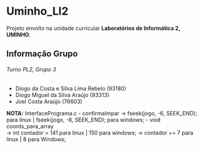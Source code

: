 # Uminho_LI2
Projeto envolto na unidade curricular **Laboratórios de Informática 2, UMINHO**.

## Informação Grupo
###### Turno PL2, Grupo 3
- Diogo da Costa e Silva Lima Rebelo (93180)
- Diogo Miguel da Silva Araújo (93313)
- Joel Costa Araújo (76603)

**NOTA:**
InterfacePrograma.c
	- confirmaImpar
		-> fseek(jogo, -6, SEEK_END); para linux | fseek(jogo, -8, SEEK_END); para windows;
	- void coords_para_array	
		-> int contador = 141 para linux | 150 para windows;
		-> contador += 7 para linux | 8 para Windows;
	
	

